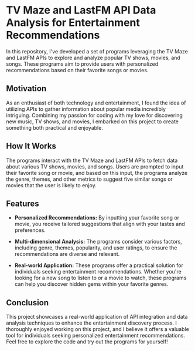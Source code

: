 # TV Maze and LastFM API Data Analysis for Entertainment Recommendations

In this repository, I've developed a set of programs leveraging the TV Maze and LastFM APIs to explore and analyze popular TV shows, movies, and songs. These programs aim to provide users with personalized recommendations based on their favorite songs or movies.

## Motivation

As an enthusiast of both technology and entertainment, I found the idea of utilizing APIs to gather information about popular media incredibly intriguing. Combining my passion for coding with my love for discovering new music, TV shows, and movies, I embarked on this project to create something both practical and enjoyable.

## How It Works

The programs interact with the TV Maze and LastFM APIs to fetch data about various TV shows, movies, and songs. Users are prompted to input their favorite song or movie, and based on this input, the programs analyze the genre, themes, and other metrics to suggest five similar songs or movies that the user is likely to enjoy.

## Features

- **Personalized Recommendations:** By inputting your favorite song or movie, you receive tailored suggestions that align with your tastes and preferences.
  
- **Multi-dimensional Analysis:** The programs consider various factors, including genre, themes, popularity, and user ratings, to ensure the recommendations are diverse and relevant.

- **Real-world Application:** These programs offer a practical solution for individuals seeking entertainment recommendations. Whether you're looking for a new song to listen to or a movie to watch, these programs can help you discover hidden gems within your favorite genres.


## Conclusion

This project showcases a real-world application of API integration and data analysis techniques to enhance the entertainment discovery process. I thoroughly enjoyed working on this project, and I believe it offers a valuable tool for individuals seeking personalized entertainment recommendations. Feel free to explore the code and try out the programs for yourself!
